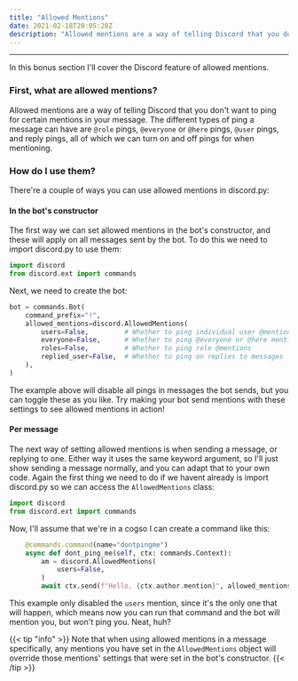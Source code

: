 ```yaml
---
title: "Allowed Mentions"
date: 2021-02-18T20:05:28Z
description: "Allowed mentions are a way of telling Discord that you don't want to ping for certain mentions in your message. You can use them with `discord.AllowedMentions` objects."
---
```


---

In this bonus section I'll cover the Discord feature of allowed mentions.

### First, what are allowed mentions?

Allowed mentions are a way of telling Discord that you don't want to ping for certain mentions in your message. The different types of ping a message can have are `@role` pings, `@everyone` or `@here` pings, `@user` pings, and reply pings, all of which we can turn on and off pings for when mentioning.

### How do I use them?

There're a couple of ways you can use allowed mentions in discord.py:

#### In the bot's constructor

The first way we can set allowed mentions in the bot's constructor, and these will apply on all messages sent by the bot. To do this we need to import discord.py to use them:

```py
import discord
from discord.ext import commands
```

Next, we need to create the bot:

```py
bot = commands.Bot(
    command_prefix="!",
    allowed_mentions=discord.AllowedMentions(
        users=False,         # Whether to ping individual user @mentions
        everyone=False,      # Whether to ping @everyone or @here mentions
        roles=False,         # Whether to ping role @mentions
        replied_user=False,  # Whether to ping on replies to messages
    ),
)
```

The example above will disable all pings in messages the bot sends, but you can toggle these as you like. Try making your bot send mentions with these settings to see allowed mentions in action!

#### Per message

The next way of setting allowed mentions is when sending a message, or replying to one. Either way it uses the same keyword argument, so I'll just show sending a message normally, and you can adapt that to your own code. Again the first thing we need to do if we havent already is import discord.py so we can access the `AllowedMentions` class:

```py
import discord
from discord.ext import commands
```

Now, I'll assume that we're in a cogso I can create a command like this:

```py
    @commands.command(name="dontpingme")
    async def dont_ping_me(self, ctx: commands.Context):
        am = discord.AllowedMentions(
            users=False,
        )
        await ctx.send(f"Hello, {ctx.author.mention}", allowed_mentions=am)
```

This example only disabled the `users` mention, since it's the only one that will happen, which means now you can run that command and the bot will mention you, but won't ping you. Neat, huh?

{{< tip "info" >}}
Note that when using allowed mentions in a message specifically, any mentions you have set in the `AllowedMentions` object will override those mentions' settings that were set in the bot's constructor.
{{< /tip >}}
